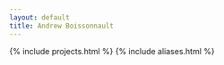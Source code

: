 ```yaml
---
layout: default
title: Andrew Boissonnault
---
```


{% include projects.html %}
{% include aliases.html %}
